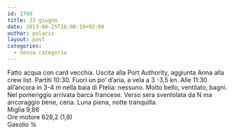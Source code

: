```yaml
---
id: 1709
title: 23 giugno
date: 2013-06-25T16:08:19+02:00
author: polaris
layout: post
categories:
  - Senza categoria
---
```

Fatto acqua con card vecchia. Uscita alla Port Authority, aggiunta Anna alla crew list. Partiti 10:30. Fuori un po&#8217; d&#8217;aria, a vela a 3 -3,5 kn. Alle 11:30 all&#8217;ancora in 3-4 m nella baia di Ftelia: nessuno. Molto bello, ventilato, bagni. Nel pomeriggio arrivata barca francese. Verso sera sventolata da N ma ancoraggio bene, cena. Luna piena, notte tranquilla.  
Miglia 9,86  
Ore motore 628,2 (1,8)  
Gasolio ¾